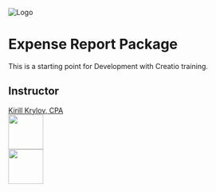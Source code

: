 ﻿![Logo]

# Expense Report Package

This is a starting point for Development with Creatio training.


## Instructor
<a href="mailto:k.krylov@creatio.com?subject=Guided%20Learning%20Jan21%2017-24,%202020">Kirill Krylov, CPA</a><br />
<a href="https://www.linkedin.com/in/kirill-krylov-cpa/">
    <img src="https://content.linkedin.com/content/dam/me/brand/en-us/brand-home/logos/01-dsk-e8-v2.png.original.png" width="70">
</a><br />
<img src="https://github.com/kirillkrylov/ImagesAndPages/wiki/Img/kirill.jpg" width="70">





[Logo]: https://www.creatio.com/sites/default/files/2019-10/creatio-main-logo.svg